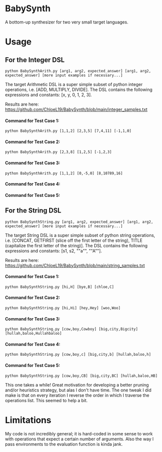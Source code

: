 # BabySynth
A bottom-up synthesizer for two very small target languages.

# Usage
## For the Integer DSL
`python BabySynthArith.py [arg1, arg2, expected_answer] [arg1, arg2, expected_answer] [more input examples if necessary...]`

The target Arithmetic DSL is a super simple subset of python integer operations, i.e. [ADD, MULTIPLY, DIVIDE]. The DSL contains the following expressions and constants: [x, y, 0, 1, 2, 3].

Results are here: https://github.com/ChloeL19/BabySynth/blob/main/integer_samples.txt  

#### Command for Test Case 1:
`python BabySynthArith.py [1,1,2] [2,3,5] [7,4,11] [-1,1,0]`

#### Command for Test Case 2:
`python BabySynthArith.py [2,3,8] [1,2,5] [-1,2,3]`

#### Command for Test Case 3:
`python BabySynthArith.py [1,1,2] [0,-5,0] [8,10789,16]`

#### Command for Test Case 4:

#### Command for Test Case 5:

## For the String DSL
`python BabySynthString.py [arg1, arg2, expected_answer] [arg1, arg2, expected_answer] [more input examples if necessary...]`

The target String DSL is a super simple subset of python string operations, i.e. [CONCAT, GETFIRST (slice off the first letter of the string), TITLE (capitalize the first letter of the string)]. The DSL contains the following expressions and constants: [s1, s2, "\"a\"", "\"A\""].

Results are here: https://github.com/ChloeL19/BabySynth/blob/main/string_samples.txt

#### Command for Test Case 1:
`python BabySynthString.py [hi,H] [bye,B] [chloe,C]`

#### Command for Test Case 2:
`python BabySynthString.py [hi,Hi] [hey,Hey] [woo,Woo]`

#### Command for Test Case 3:
`python BabySynthString.py [cow,boy,Cowboy] [big,city,Bigcity] [hullah,baloo,Hullahbaloo]`

#### Command for Test Case 4:
`python BabySynthString.py [cow,boy,c] [big,city,b] [hullah,baloo,h]`

#### Command for Test Case 5:
`python BabySynthString.py [cow,boy,CB] [big,city,BC] [hullah,baloo,HB]`

This one takes a while! Great motivation for developing a better pruning and/or heuristics strategy, but alas I don't have time. The one tweak I did make is that on every iteration I reverse the order in which I traverse the operations list. This seemed to help a bit.

# Limitations
My code is not incredibly general; it is hard-coded in some sense to work with operations that expect a certain number of arguments. Also the way I pass environments to the evaluation function is kinda jank.
